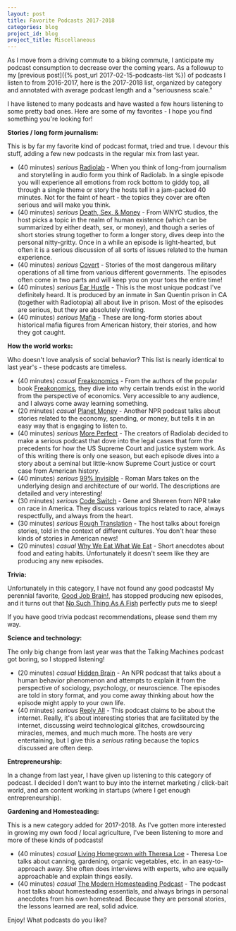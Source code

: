```yaml
---
layout: post
title: Favorite Podcasts 2017-2018
categories: blog
project_id: blog
project_title: Miscellaneous
---
```


As I move from a driving commute to a biking commute, I anticipate my podcast consumption to decrease over the coming years. As a followup to my [previous post]({% post_url 2017-02-15-podcasts-list %}) of podcasts I listen to from 2016-2017, here is the 2017-2018 list, organized by category and annotated with average podcast length and a "seriousness scale."

<!-- more -->

I have listened to many podcasts and have wasted a few hours listening to some pretty bad ones. Here are some of my favorites - I hope you find something you're looking for!

**Stories / long form journalism:**

This is by far my favorite kind of podcast format, tried and true. I devour this stuff, adding a few new podcasts in the regular mix from last year.

* (40 minutes) _serious_ [Radiolab](http://www.radiolab.org/) - When you think of long-from journalism and storytelling in audio form you think of Radiolab. In a single episode you will experience all emotions from rock bottom to giddy top, all through a single theme or story the hosts tell in a jam-packed 40 minutes. Not for the faint of heart - the topics they cover are often serious and will make you think.
* (40 minutes) _serious_ [Death, Sex, & Money](http://www.wnyc.org/shows/deathsexmoney) - From WNYC studios, the host picks a topic in the realm of human existence (which can be summarized by either death, sex, or money), and though a series of short stories strung together to form a longer story, dives deep into the personal nitty-gritty. Once in a while an episode is light-hearted, but often it is a serious discussion of all sorts of issues related to the human experience.
* (40 minutes) _serious_ [Covert](https://audioboom.com/channel/covert) - Stories of the most dangerous military operations of all time from various different governments. The episodes often come in two parts and will keep you on your toes the entire time!
* (40 minutes) _serious_ [Ear Hustle](https://www.earhustlesq.com/) - This is the most unique podcast I've definitely heard. It is produced by an inmate in San Quentin prison in CA (together with Radiotopia) all about live in prison. Most of the episodes are serious, but they are absolutely riveting.
* (40 minutes) _serious_ [Mafia](https://audioboom.com/channel/mafia) - These are long-form stories about historical mafia figures from American history, their stories, and how they got caught.

**How the world works:**

Who doesn't love analysis of social behavior? This list is nearly identical to last year's - these podcasts are timeless.

* (40 minutes) _casual_ [Freakonomics](http://freakonomics.com/hours/) - From the authors of the popular book [Freakonomics](http://amzn.to/2kAaLr9), they dive into why certain trends exist in the world from the perspective of economics. Very accessible to any audience, and I always come away learning something.
* (20 minutes) _casual_ [Planet Money](http://www.npr.org/podcasts/510289/planet-money) - Another NPR podcast talks about stories related to the economy, spending, or money, but tells it in an easy way that is engaging to listen to.
* (40 minutes) _serious_ [More Perfect](http://www.wnyc.org/shows/radiolabmoreperfect) - The creators of Radiolab decided to make a serious podcast that dove into the legal cases that form the precedents for how the US Supreme Court and justice system work. As of this writing there is only one season, but each episode dives into a story about a seminal but little-know Supreme Court justice or court case from American history.
* (40 minutes) _serious_ [99% Invisible](https://99percentinvisible.org/) - Roman Mars takes on the underlying design and architecture of our world. The descriptions are detailed and very interesting!
* (30 minutes) _serious_ [Code Switch](https://www.npr.org/sections/codeswitch/) - Gene and Shereen from NPR take on race in America. They discuss various topics related to race, always respectfully, and always from the heart.
* (30 minutes) _serious_ [Rough Translation](https://www.npr.org/podcasts/510324/rough-translation) - The host talks about foreign stories, told in the context of different cultures. You don't hear these kinds of stories in American news!
* (20 minutes) _casual_ [Why We Eat What We Eat](http://creative.gimletmedia.com/shows/why-we-eat-what-we-eat/) - Short anecdotes about food and eating habits. Unfortunately it doesn't seem like they are producing any new episodes.

**Trivia:**

Unfortunately in this category, I have not found any good podcasts! My perennial favorite, [Good Job Brain!](http://www.goodjobbrain.com/), has stopped producing new episodes, and it turns out that [No Such Thing As A Fish](http://qi.com/podcast/) perfectly puts me to sleep!

If you have good trivia podcast recommendations, please send them my way.

**Science and technology:**

The only big change from last year was that the Talking Machines podcast got boring, so I stopped listening!

* (20 minutes) _casual_ [Hidden Brain](http://www.npr.org/podcasts/510308/hidden-brain) - An NPR podcast that talks about a human behavior phenomenon and attempts to explain it from the perspective of sociology, psychology, or neuroscience. The episodes are told in story format, and you come away thinking about how the episode might apply to your own life.
* (40 minutes) _serious_ [Reply All](http://creative.gimletmedia.com/shows/dtr/) - This podcast claims to be about the internet. Really, it's about interesting stories that are facilitated by the internet, discussing weird technological glitches, crowdsourcing miracles, memes, and much much more. The hosts are very entertaining, but I give this a _serious_ rating because the topics discussed are often deep.

**Entrepreneurship:**

In a change from last year, I have given up listening to this category of podcast. I decided I don't want to buy into the internet marketing / click-bait world, and am content working in startups (where I get enough entrepreneurship).

**Gardening and Homesteading:**

This is a new category added for 2017-2018. As I've gotten more interested in growing my own food / local agriculture, I've been listening to more and more of these kinds of podcasts!

* (40 minutes) _casual_ [Living Homegrown with Theresa Loe](https://livinghomegrown.com/podcast/) - Theresa Loe talks about canning, gardening, organic vegetables, etc. in an easy-to-approach away. She often does interviews with experts, who are equally approachable and explain things easily.
* (40 minutes) _casual_ [The Modern Homesteading Podcast](https://smalltownhomestead.com/modern-homesteading-podcast/) - The podcast host talks about homesteading essentials, and always brings in personal anecdotes from his own homestead. Because they are personal stories, the lessons learned are real, solid advice.


Enjoy! What podcasts do you like?
